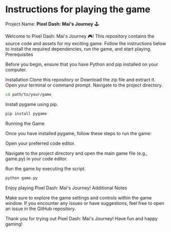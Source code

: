 # Instructions for playing the game
Project Name: **Pixel Dash:  Mai's Journey** 🕹️

Welcome to Pixel Dash:  Mai's Journey 🎮! This repository contains the source code and assets for my exciting game. Follow the instructions below to install the required dependencies, run the game, and start playing.
Prerequisites

Before you begin, ensure that you have Python and pip installed on your computer.<br>

Installation <bir>
Clone this repository or Download the zip file and extract it.
Open your terminal or command prompt.
Navigate to the project directory.
```bash
cd path/to/your/game
```

Install pygame using pip.
```bash
pip install pygame
```

Running the Game

Once you have installed pygame, follow these steps to run the game:

Open your preferred code editor.

Navigate to the project directory and open the main game file (e.g., game.py) in your code editor.

Run the game by executing the script.
```bash
python game.py
```

Enjoy playing Pixel Dash:  Mai's Journey!
Additional Notes

Make sure to explore the game settings and controls within the game window.
If you encounter any issues or have suggestions, feel free to open an issue in the GitHub repository.

Thank you for trying out Pixel Dash:  Mai's Journey! Have fun and happy gaming!
